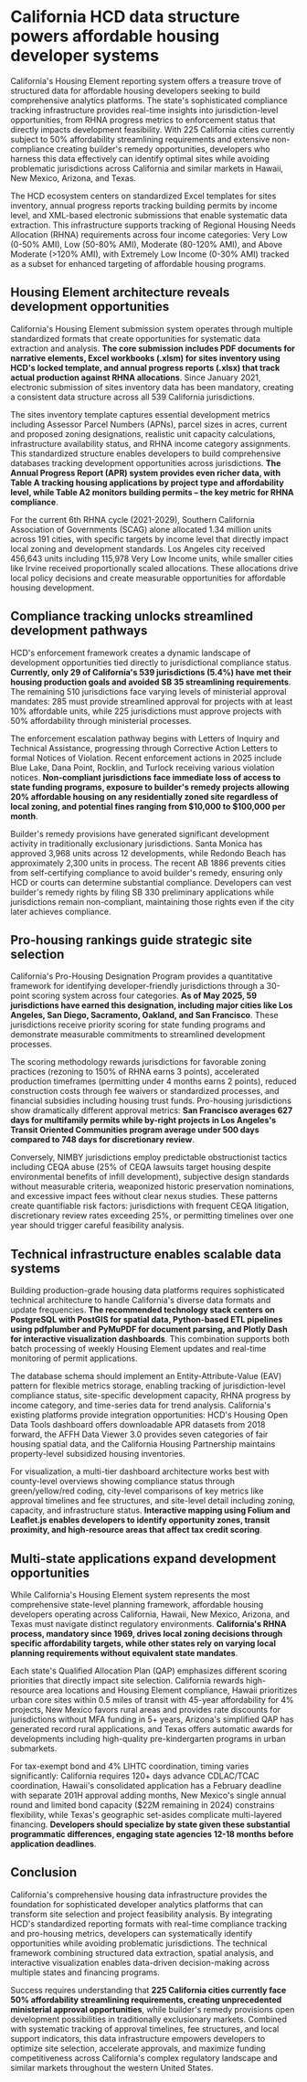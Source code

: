 # California HCD data structure powers affordable housing developer systems

California's Housing Element reporting system offers a treasure trove of structured data for affordable housing developers seeking to build comprehensive analytics platforms. The state's sophisticated compliance tracking infrastructure provides real-time insights into jurisdiction-level opportunities, from RHNA progress metrics to enforcement status that directly impacts development feasibility. With 225 California cities currently subject to 50% affordability streamlining requirements and extensive non-compliance creating builder's remedy opportunities, developers who harness this data effectively can identify optimal sites while avoiding problematic jurisdictions across California and similar markets in Hawaii, New Mexico, Arizona, and Texas.

The HCD ecosystem centers on standardized Excel templates for sites inventory, annual progress reports tracking building permits by income level, and XML-based electronic submissions that enable systematic data extraction. This infrastructure supports tracking of Regional Housing Needs Allocation (RHNA) requirements across four income categories: Very Low (0-50% AMI), Low (50-80% AMI), Moderate (80-120% AMI), and Above Moderate (>120% AMI), with Extremely Low Income (0-30% AMI) tracked as a subset for enhanced targeting of affordable housing programs.

## Housing Element architecture reveals development opportunities

California's Housing Element submission system operates through multiple standardized formats that create opportunities for systematic data extraction and analysis. **The core submission includes PDF documents for narrative elements, Excel workbooks (.xlsm) for sites inventory using HCD's locked template, and annual progress reports (.xlsx) that track actual production against RHNA allocations**. Since January 2021, electronic submission of sites inventory data has been mandatory, creating a consistent data structure across all 539 California jurisdictions.

The sites inventory template captures essential development metrics including Assessor Parcel Numbers (APNs), parcel sizes in acres, current and proposed zoning designations, realistic unit capacity calculations, infrastructure availability status, and RHNA income category assignments. This standardized structure enables developers to build comprehensive databases tracking development opportunities across jurisdictions. **The Annual Progress Report (APR) system provides even richer data, with Table A tracking housing applications by project type and affordability level, while Table A2 monitors building permits – the key metric for RHNA compliance**.

For the current 6th RHNA cycle (2021-2029), Southern California Association of Governments (SCAG) alone allocated 1.34 million units across 191 cities, with specific targets by income level that directly impact local zoning and development standards. Los Angeles city received 456,643 units including 115,978 Very Low Income units, while smaller cities like Irvine received proportionally scaled allocations. These allocations drive local policy decisions and create measurable opportunities for affordable housing development.

## Compliance tracking unlocks streamlined development pathways

HCD's enforcement framework creates a dynamic landscape of development opportunities tied directly to jurisdictional compliance status. **Currently, only 29 of California's 539 jurisdictions (5.4%) have met their housing production goals and avoided SB 35 streamlining requirements**. The remaining 510 jurisdictions face varying levels of ministerial approval mandates: 285 must provide streamlined approval for projects with at least 10% affordable units, while 225 jurisdictions must approve projects with 50% affordability through ministerial processes.

The enforcement escalation pathway begins with Letters of Inquiry and Technical Assistance, progressing through Corrective Action Letters to formal Notices of Violation. Recent enforcement actions in 2025 include Blue Lake, Dana Point, Rocklin, and Turlock receiving various violation notices. **Non-compliant jurisdictions face immediate loss of access to state funding programs, exposure to builder's remedy projects allowing 20% affordable housing on any residentially zoned site regardless of local zoning, and potential fines ranging from $10,000 to $100,000 per month**.

Builder's remedy provisions have generated significant development activity in traditionally exclusionary jurisdictions. Santa Monica has approved 3,968 units across 12 developments, while Redondo Beach has approximately 2,300 units in process. The recent AB 1886 prevents cities from self-certifying compliance to avoid builder's remedy, ensuring only HCD or courts can determine substantial compliance. Developers can vest builder's remedy rights by filing SB 330 preliminary applications while jurisdictions remain non-compliant, maintaining those rights even if the city later achieves compliance.

## Pro-housing rankings guide strategic site selection

California's Pro-Housing Designation Program provides a quantitative framework for identifying developer-friendly jurisdictions through a 30-point scoring system across four categories. **As of May 2025, 59 jurisdictions have earned this designation, including major cities like Los Angeles, San Diego, Sacramento, Oakland, and San Francisco**. These jurisdictions receive priority scoring for state funding programs and demonstrate measurable commitments to streamlined development processes.

The scoring methodology rewards jurisdictions for favorable zoning practices (rezoning to 150% of RHNA earns 3 points), accelerated production timeframes (permitting under 4 months earns 2 points), reduced construction costs through fee waivers or standardized processes, and financial subsidies including housing trust funds. Pro-housing jurisdictions show dramatically different approval metrics: **San Francisco averages 627 days for multifamily permits while by-right projects in Los Angeles's Transit Oriented Communities program average under 500 days compared to 748 days for discretionary review**.

Conversely, NIMBY jurisdictions employ predictable obstructionist tactics including CEQA abuse (25% of CEQA lawsuits target housing despite environmental benefits of infill development), subjective design standards without measurable criteria, weaponized historic preservation nominations, and excessive impact fees without clear nexus studies. These patterns create quantifiable risk factors: jurisdictions with frequent CEQA litigation, discretionary review rates exceeding 25%, or permitting timelines over one year should trigger careful feasibility analysis.

## Technical infrastructure enables scalable data systems

Building production-grade housing data platforms requires sophisticated technical architecture to handle California's diverse data formats and update frequencies. **The recommended technology stack centers on PostgreSQL with PostGIS for spatial data, Python-based ETL pipelines using pdfplumber and PyMuPDF for document parsing, and Plotly Dash for interactive visualization dashboards**. This combination supports both batch processing of weekly Housing Element updates and real-time monitoring of permit applications.

The database schema should implement an Entity-Attribute-Value (EAV) pattern for flexible metrics storage, enabling tracking of jurisdiction-level compliance status, site-specific development capacity, RHNA progress by income category, and time-series data for trend analysis. California's existing platforms provide integration opportunities: HCD's Housing Open Data Tools dashboard offers downloadable APR datasets from 2018 forward, the AFFH Data Viewer 3.0 provides seven categories of fair housing spatial data, and the California Housing Partnership maintains property-level subsidized housing inventories.

For visualization, a multi-tier dashboard architecture works best with county-level overviews showing compliance status through green/yellow/red coding, city-level comparisons of key metrics like approval timelines and fee structures, and site-level detail including zoning, capacity, and infrastructure status. **Interactive mapping using Folium and Leaflet.js enables developers to identify opportunity zones, transit proximity, and high-resource areas that affect tax credit scoring**.

## Multi-state applications expand development opportunities

While California's Housing Element system represents the most comprehensive state-level planning framework, affordable housing developers operating across California, Hawaii, New Mexico, Arizona, and Texas must navigate distinct regulatory environments. **California's RHNA process, mandatory since 1969, drives local zoning decisions through specific affordability targets, while other states rely on varying local planning requirements without equivalent state mandates**.

Each state's Qualified Allocation Plan (QAP) emphasizes different scoring priorities that directly impact site selection. California rewards high-resource area locations and Housing Element compliance, Hawaii prioritizes urban core sites within 0.5 miles of transit with 45-year affordability for 4% projects, New Mexico favors rural areas and provides rate discounts for jurisdictions without MFA funding in 5+ years, Arizona's simplified QAP has generated record rural applications, and Texas offers automatic awards for developments including high-quality pre-kindergarten programs in urban submarkets.

For tax-exempt bond and 4% LIHTC coordination, timing varies significantly: California requires 120+ days advance CDLAC/TCAC coordination, Hawaii's consolidated application has a February deadline with separate 201H approval adding months, New Mexico's single annual round and limited bond capacity ($22M remaining in 2024) constrains flexibility, while Texas's geographic set-asides complicate multi-layered financing. **Developers should specialize by state given these substantial programmatic differences, engaging state agencies 12-18 months before application deadlines**.

## Conclusion

California's comprehensive housing data infrastructure provides the foundation for sophisticated developer analytics platforms that can transform site selection and project feasibility analysis. By integrating HCD's standardized reporting formats with real-time compliance tracking and pro-housing metrics, developers can systematically identify opportunities while avoiding problematic jurisdictions. The technical framework combining structured data extraction, spatial analysis, and interactive visualization enables data-driven decision-making across multiple states and financing programs.

Success requires understanding that **225 California cities currently face 50% affordability streamlining requirements, creating unprecedented ministerial approval opportunities**, while builder's remedy provisions open development possibilities in traditionally exclusionary markets. Combined with systematic tracking of approval timelines, fee structures, and local support indicators, this data infrastructure empowers developers to optimize site selection, accelerate approvals, and maximize funding competitiveness across California's complex regulatory landscape and similar markets throughout the western United States.